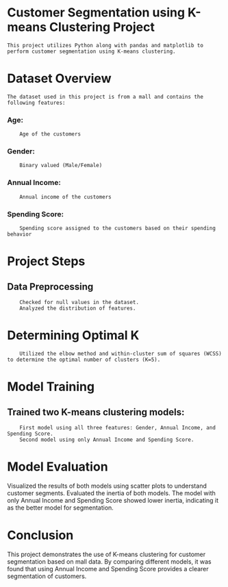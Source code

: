 # Customer Segmentation using K-means Clustering Project
    This project utilizes Python along with pandas and matplotlib to perform customer segmentation using K-means clustering.

# Dataset Overview
    The dataset used in this project is from a mall and contains the following features:

  ### Age: 
        Age of the customers
  ### Gender: 
        Binary valued (Male/Female)
  ### Annual Income: 
        Annual income of the customers
  ### Spending Score: 
        Spending score assigned to the customers based on their spending behavior
# Project Steps
## Data Preprocessing
        Checked for null values in the dataset.
        Analyzed the distribution of features.

# Determining Optimal K
        Utilized the elbow method and within-cluster sum of squares (WCSS) to determine the optimal number of clusters (K=5).
# Model Training
## Trained two K-means clustering models:
        First model using all three features: Gender, Annual Income, and Spending Score.
        Second model using only Annual Income and Spending Score.
# Model Evaluation
Visualized the results of both models using scatter plots to understand customer segments.
Evaluated the inertia of both models.
The model with only Annual Income and Spending Score showed lower inertia, indicating it as the better model for segmentation.
# Conclusion
This project demonstrates the use of K-means clustering for customer segmentation based on mall data. By comparing different models, it was found that using Annual Income and Spending Score provides a clearer segmentation of customers.
